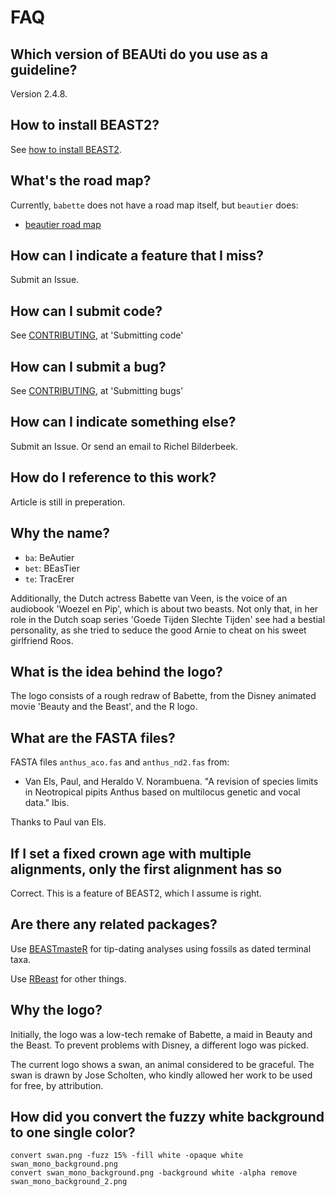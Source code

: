 # FAQ

## Which version of BEAUti do you use as a guideline?

Version 2.4.8.

## How to install BEAST2?

See [how to install BEAST2](https://github.com/richelbilderbeek/beastier/blob/master/install_beast2.md).

## What's the road map?

Currently, `babette` does not have a road map itself, but `beautier` does:

 * [beautier road map](https://github.com/richelbilderbeek/beautier/blob/master/road_map.md)

## How can I indicate a feature that I miss?

Submit an Issue.

## How can I submit code?

See [CONTRIBUTING](../CONTRIBUTING.md), at 'Submitting code'

## How can I submit a bug?

See [CONTRIBUTING](../CONTRIBUTING.md), at 'Submitting bugs' 

## How can I indicate something else?

Submit an Issue. Or send an email to Richel Bilderbeek.

## How do I reference to this work?

Article is still in preperation.

## Why the name?

 * `ba`: BeAutier
 * `bet`: BEasTier
 * `te`: TracErer

Additionally, the Dutch actress Babette van Veen, is the
voice of an audiobook 'Woezel en Pip', which is about two
beasts. Not only that, in her role in the Dutch soap 
series 'Goede Tijden Slechte Tijden' see had a bestial
personality, as she tried to seduce the good Arnie to cheat
on his sweet girlfriend Roos.

## What is the idea behind the logo?

The logo consists of a rough redraw of Babette, from the Disney animated
movie 'Beauty and the Beast', and the R logo. 

## What are the FASTA files?

FASTA files `anthus_aco.fas` and `anthus_nd2.fas` from:
 
 * Van Els, Paul, and Heraldo V. Norambuena. "A revision of species limits in Neotropical pipits Anthus based on multilocus genetic and vocal data." Ibis.

Thanks to Paul van Els.

## If I set a fixed crown age with multiple alignments, only the first alignment has so

Correct. This is a feature of BEAST2, which I assume is right. 

## Are there any related packages?

Use [BEASTmasteR](https://github.com/nmatzke/BEASTmasteR) for tip-dating analyses using fossils as dated terminal taxa.

Use [RBeast](https://github.com/beast-dev/RBeast) for other things.

## Why the logo?

Initially, the logo was a low-tech remake of Babette, a maid in Beauty and the Beast. 
To prevent problems with Disney, a different logo was picked.

The current logo shows a swan, an animal considered to be graceful.
The swan is drawn by Jose Scholten, who kindly allowed her work to
be used for free, by attribution.

## How did you convert the fuzzy white background to one single color?

```
convert swan.png -fuzz 15% -fill white -opaque white swan_mono_background.png
convert swan_mono_background.png -background white -alpha remove swan_mono_background_2.png
```